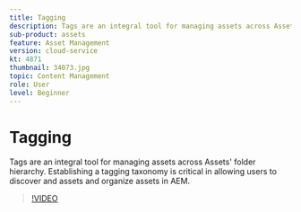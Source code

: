 ```yaml
---
title: Tagging
description: Tags are an integral tool for managing assets across Assets' folder hierarchy. Establishing a tagging taxonomy is critical in allowing users to discover and assets and organize assets in AEM.
sub-product: assets
feature: Asset Management
version: cloud-service
kt: 4871
thumbnail: 34073.jpg
topic: Content Management
role: User
level: Beginner
---
```


# Tagging

Tags are an integral tool for managing assets across Assets' folder hierarchy. Establishing a tagging taxonomy is critical in allowing users to discover and assets and organize assets in AEM.

>[!VIDEO](https://video.tv.adobe.com/v/34073/?quality=12&learn=on&hidetitle=true)
